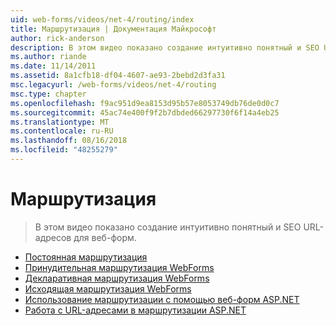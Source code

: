 ```yaml
---
uid: web-forms/videos/net-4/routing/index
title: Маршрутизация | Документация Майкрософт
author: rick-anderson
description: В этом видео показано создание интуитивно понятный и SEO URL-адресов для веб-форм.
ms.author: riande
ms.date: 11/14/2011
ms.assetid: 8a1cfb18-df04-4607-ae93-2bebd2d3fa31
msc.legacyurl: /web-forms/videos/net-4/routing
msc.type: chapter
ms.openlocfilehash: f9ac951d9ea8153d95b57e8053749db76de0d0c7
ms.sourcegitcommit: 45ac74e400f9f2b7dbded66297730f6f14a4eb25
ms.translationtype: MT
ms.contentlocale: ru-RU
ms.lasthandoff: 08/16/2018
ms.locfileid: "48255279"
---
```

<a name="routing"></a>Маршрутизация
====================
> В этом видео показано создание интуитивно понятный и SEO URL-адресов для веб-форм.


- [Постоянная маршрутизация](aspnet-4-quick-hit-permanent-redirect.md)
- [Принудительная маршрутизация WebForms](aspnet-4-quick-hit-imperative-webforms-routing.md)
- [Декларативная маршрутизация WebForms](aspnet-4-quick-hit-declarative-webforms-routing.md)
- [Исходящая маршрутизация WebForms](aspnet-4-quick-hit-outbound-webforms-routing.md)
- [Использование маршрутизации с помощью веб-форм ASP.NET](how-do-i-use-routing-with-aspnet-web-forms.md)
- [Работа с URL-адресами в маршрутизации ASP.NET](how-do-i-work-with-urls-in-aspnet-routing.md)
